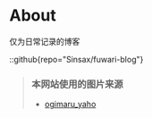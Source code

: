 # About
仅为日常记录的博客

::github{repo="Sinsax/fuwari-blog"}

> ### 本网站使用的图片来源
> - [ogimaru_yaho](https://x.com/ogimaru_yaho/status/1947967289409896543)
